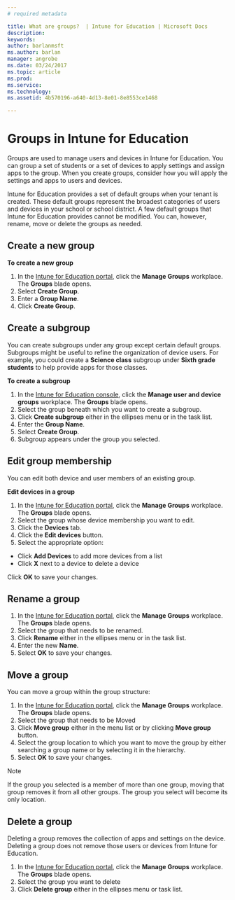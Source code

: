 ```yaml
---
# required metadata

title: What are groups?  | Intune for Education | Microsoft Docs
description:
keywords:
author: barlanmsft
ms.author: barlan
manager: angrobe
ms.date: 03/24/2017
ms.topic: article
ms.prod:
ms.service:
ms.technology:
ms.assetid: 4b570196-a640-4d13-8e01-8e8553ce1468

---
```


# Groups in Intune for Education

Groups are used to manage users and devices in Intune for Education. You can group a set of students or a set of devices to apply settings and assign apps to the group. When you create groups, consider how you will apply the settings and apps to users and devices.

Intune for Education provides a set of default groups when your tenant is created. These default groups represent the broadest categories of users and devices in your school or school district. A few default groups that Intune for Education provides cannot be modified. You can, however, rename, move or delete the groups as needed.

## Create a new group

**To create a new group**
1.	In the [Intune for Education portal](https://manage.windowsazure.com), click the **Manage Groups** workplace.  The **Groups** blade opens.
2.	Select **Create Group**.
3.	Enter a **Group Name**.
4.	Click **Create Group**.

## Create a subgroup
You can create subgroups under any group except certain default groups. Subgroups might be useful to refine the organization of device users.  For example, you could create a **Science class** subgroup under **Sixth grade students** to help provide apps for those classes.

**To create a subgroup**
1.	In the [Intune for Education console](https://manage.windowsazure.com), click the **Manage user and device groups** workplace.  The **Groups** blade opens.
2. Select the group beneath which you want to create a subgroup.
3.	Click **Create subgroup** either in the ellipses menu or in the task list.
3.	Enter the **Group Name**.
4.	Select **Create Group**.
5.	Subgroup appears under the group you selected.

## Edit group membership
You can edit both device and user members of an existing group.

**Edit devices in a group**
1.	In the [Intune for Education portal](https://manage.windowsazure.com), click the **Manage Groups** workplace.  The **Groups** blade opens.
2. Select the group whose device membership you want to edit.
3. Click the **Devices** tab.
4. Click the **Edit devices** button.
5.	Select the appropriate option:
  - Click **Add Devices** to add more devices from a list
  - Click **X** next to a device to delete a device

  Click **OK** to save your changes.

## Rename a group

1.	In the [Intune for Education portal](https://manage.windowsazure.com), click the **Manage Groups** workplace.  The **Groups** blade opens.
2. Select the group that needs to be renamed.
3.	Click **Rename** either in the ellipses menu or in the task list.
4.	Enter the new **Name**.
5.	Select **OK** to save your changes.

## Move a group
You can move a group within the group structure:
1.	In the [Intune for Education portal](https://manage.windowsazure.com), click the **Manage Groups** workplace.  The **Groups** blade opens.
2. Select the group that needs to be Moved
3.	Click **Move group** either in the menu list or by clicking **Move group** button.
4.	Select the group location to which you want to move the group by either searching a group name or by selecting it in the hierarchy.
5.	Select **OK** to save your changes.

> [!NOTE]
> If the group you selected is a member of more than one group, moving that group removes it from all other groups. The group you select will become its only location.

## Delete a group
Deleting a group removes the collection of apps and settings on the device. Deleting a group does not remove those users or devices from Intune for Education.

1.	In the [Intune for Education portal](https://manage.windowsazure.com), click the **Manage Groups** workplace.  The **Groups** blade opens.
2. Select the group you want to delete
2.	Click **Delete group** either in the ellipses menu or task list.



><!-- [&larr; **Add apps**](.\add-apps.md)     [**Install apps** &rarr;](.\install-apps.md) -->
